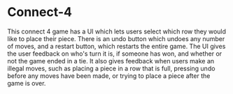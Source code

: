 # Connect-4
This connect 4 game has a UI which lets users select which row they would like to place their piece.
There is an undo button which undoes any number of moves, and a restart button, which restarts the entire game.
The UI gives the user feedback on who's turn it is, if someone has won, and whether or not the game ended in a tie.
It also gives feedback when users make an illegal moves, such as placing a piece in a row that is full, pressing undo before any moves have been made, or trying to place a piece after the game is over.
